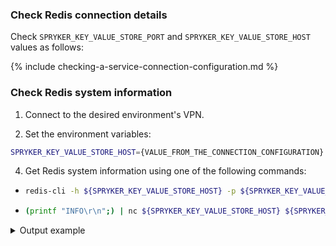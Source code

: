 ### Check Redis connection details

Check `SPRYKER_KEY_VALUE_STORE_PORT` and `SPRYKER_KEY_VALUE_STORE_HOST` values as follows:


{% include checking-a-service-connection-configuration.md %}


### Check Redis system information

1. Connect to the desired environment's VPN.

2. Set the environment variables:

```bash
SPRYKER_KEY_VALUE_STORE_HOST={VALUE_FROM_THE_CONNECTION_CONFIGURATION} SPRYKER_KEY_VALUE_STORE_PORT={VALUE_FROM_THE_CONNECTION_CONFIGURATION}
```

4. Get Redis system information using one of the following commands:
  * ```bash
    redis-cli -h ${SPRYKER_KEY_VALUE_STORE_HOST} -p ${SPRYKER_KEY_VALUE_STORE_PORT} INFO
    ```
  * ```bash
    (printf "INFO\r\n";) | nc ${SPRYKER_KEY_VALUE_STORE_HOST} ${SPRYKER_KEY_VALUE_STORE_PORT}
    ```

<details>
<summary>Output example</summary>

```bash
# Server
redis_version:3.2.6
redis_git_sha1:0
redis_git_dirty:0
redis_build_id:0
redis_mode:standalone
os:Amazon ElastiCache
arch_bits:64
multiplexing_api:epoll
gcc_version:0.0.0
process_id:1
run_id:079573373ef2a82234b274b37f5bcf77964c8bf8
tcp_port:6379
uptime_in_seconds:8934977
uptime_in_days:103
hz:10
lru_clock:7343919
executable:-
config_file:-

# Clients
connected_clients:3
client_longest_output_list:0
client_biggest_input_buf:0
blocked_clients:0

# Memory
used_memory:25535552
used_memory_human:24.35M
used_memory_rss:31625216
used_memory_rss_human:30.16M
used_memory_peak:32192928
used_memory_peak_human:30.70M
used_memory_lua:44032
used_memory_lua_human:43.00K
maxmemory:2596012032
maxmemory_human:2.42G
maxmemory_policy:volatile-lru
mem_fragmentation_ratio:1.24
mem_allocator:jemalloc-4.0.3

# Persistence
loading:0
rdb_changes_since_last_save:85712
rdb_bgsave_in_progress:0
rdb_last_save_time:1634706053
rdb_last_bgsave_status:ok
rdb_last_bgsave_time_sec:0
rdb_current_bgsave_time_sec:-1
aof_enabled:0
aof_rewrite_in_progress:0
aof_rewrite_scheduled:0
aof_last_rewrite_time_sec:-1
aof_current_rewrite_time_sec:-1
aof_last_bgrewrite_status:ok
aof_last_write_status:ok

# Stats
total_connections_received:485535
total_commands_processed:25608497
instantaneous_ops_per_sec:6
total_net_input_bytes:6368580989
total_net_output_bytes:40921153915
instantaneous_input_kbps:0.14
instantaneous_output_kbps:7.03
rejected_connections:0
sync_full:0
sync_partial_ok:0
sync_partial_err:0
expired_keys:10310
evicted_keys:0
keyspace_hits:258867
keyspace_misses:329535
pubsub_channels:0
pubsub_patterns:0
latest_fork_usec:1374
migrate_cached_sockets:0

# Replication
role:master
connected_slaves:0
master_repl_offset:3318
repl_backlog_active:0
repl_backlog_size:1048576
repl_backlog_first_byte_offset:1740
repl_backlog_histlen:1579

# CPU
used_cpu_sys:4592.04
used_cpu_user:4582.52
used_cpu_sys_children:1.01
used_cpu_user_children:11.79

# Cluster
cluster_enabled:0

# Keyspace
db1:keys=25625,expires=15,avg_ttl=79925126
db2:keys=61,expires=61,avg_ttl=1804281
```

</details>
